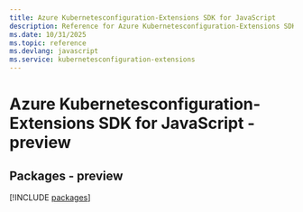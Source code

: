 ```yaml
---
title: Azure Kubernetesconfiguration-Extensions SDK for JavaScript
description: Reference for Azure Kubernetesconfiguration-Extensions SDK for JavaScript
ms.date: 10/31/2025
ms.topic: reference
ms.devlang: javascript
ms.service: kubernetesconfiguration-extensions
---
```

# Azure Kubernetesconfiguration-Extensions SDK for JavaScript - preview
## Packages - preview
[!INCLUDE [packages](kubernetesconfiguration-extensions-index.md)]